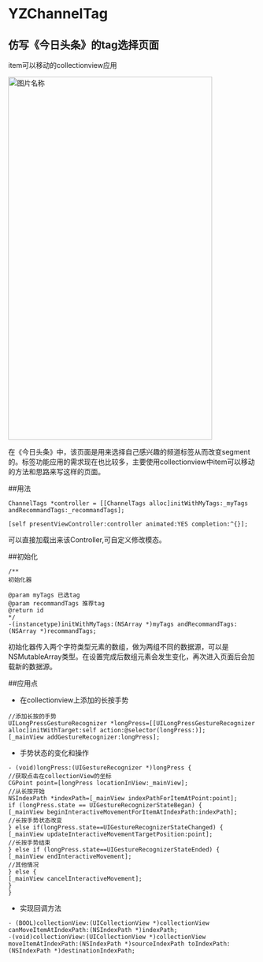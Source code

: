 # YZChannelTag
## 仿写《今日头条》的tag选择页面

item可以移动的collectionview应用

<img src="https://github.com/Shin1122/YZChannelTag/blob/master/taggif.gif" width = "414" height = "736" alt="图片名称" align=center />

在《今日头条》中，该页面是用来选择自己感兴趣的频道标签从而改变segment的。标签功能应用的需求现在也比较多，主要使用collectionview中item可以移动的方法和思路来写这样的页面。

##用法

```
ChannelTags *controller = [[ChannelTags alloc]initWithMyTags:_myTags andRecommandTags:_recommandTags];

[self presentViewController:controller animated:YES completion:^{}];
```
可以直接加载出来该Controller,可自定义修改模态。

##初始化
```
/**
初始化器

@param myTags 已选tag
@param recommandTags 推荐tag
@return id
*/
-(instancetype)initWithMyTags:(NSArray *)myTags andRecommandTags:(NSArray *)recommandTags;

```
初始化器传入两个字符类型元素的数组，做为两组不同的数据源，可以是NSMutableArray类型。在设置完成后数组元素会发生变化，再次进入页面后会加载新的数据源。

##应用点
* 在collectionview上添加的长按手势
```
//添加长按的手势
UILongPressGestureRecognizer *longPress=[[UILongPressGestureRecognizer alloc]initWithTarget:self action:@selector(longPress:)];
[_mainView addGestureRecognizer:longPress];
```
* 手势状态的变化和操作
```
- (void)longPress:(UIGestureRecognizer *)longPress {
//获取点击在collectionView的坐标
CGPoint point=[longPress locationInView:_mainView];
//从长按开始
NSIndexPath *indexPath=[_mainView indexPathForItemAtPoint:point];
if (longPress.state == UIGestureRecognizerStateBegan) {
[_mainView beginInteractiveMovementForItemAtIndexPath:indexPath];
//长按手势状态改变
} else if(longPress.state==UIGestureRecognizerStateChanged) {
[_mainView updateInteractiveMovementTargetPosition:point];
//长按手势结束
} else if (longPress.state==UIGestureRecognizerStateEnded) {
[_mainView endInteractiveMovement];
//其他情况
} else {
[_mainView cancelInteractiveMovement];
}
}
```
* 实现回调方法
```
- (BOOL)collectionView:(UICollectionView *)collectionView canMoveItemAtIndexPath:(NSIndexPath *)indexPath;
-(void)collectionView:(UICollectionView *)collectionView moveItemAtIndexPath:(NSIndexPath *)sourceIndexPath toIndexPath:(NSIndexPath *)destinationIndexPath;
```






